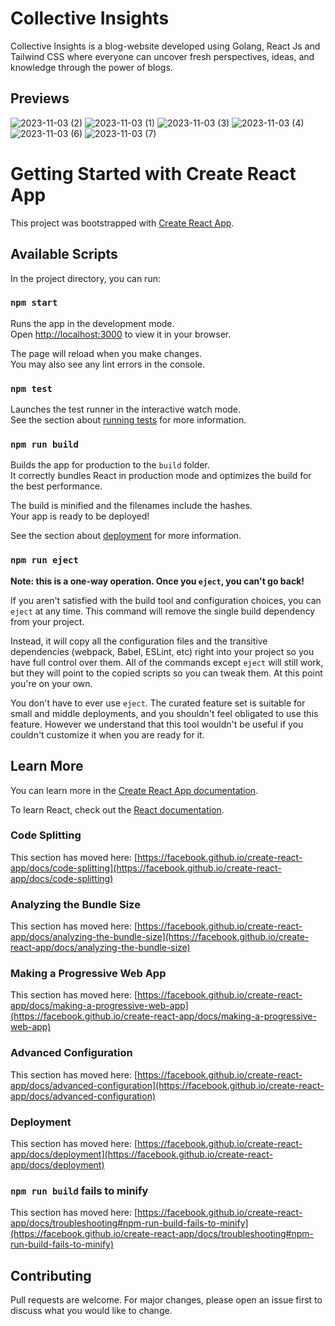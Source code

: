 # Collective Insights

Collective Insights is a blog-website developed using Golang, React Js and Tailwind CSS where everyone can uncover fresh perspectives, ideas, and knowledge through the power of blogs.

## Previews
![2023-11-03 (2)](https://github.com/gautamarora04/Blog-Website/assets/90220800/03280b4a-a7f2-440b-98ab-b960c3ebda5b)
![2023-11-03 (1)](https://github.com/gautamarora04/Blog-Website/assets/90220800/d24a7838-c33d-42fb-a3c1-9702ae8568fc)
![2023-11-03 (3)](https://github.com/gautamarora04/Blog-Website/assets/90220800/fdadb2b8-c3c9-4839-8aaf-960fb13418a7)
![2023-11-03 (4)](https://github.com/gautamarora04/Blog-Website/assets/90220800/c04f3271-4bcd-488d-a352-f9810e843995)
![2023-11-03 (6)](https://github.com/gautamarora04/Blog-Website/assets/90220800/e43923e5-d460-4bf5-8a14-e3b38f8c195a)
![2023-11-03 (7)](https://github.com/gautamarora04/Blog-Website/assets/90220800/6047d397-12d3-4f15-abc1-191d2e717325)


# Getting Started with Create React App

This project was bootstrapped with [Create React App](https://github.com/facebook/create-react-app).

## Available Scripts

In the project directory, you can run:

### `npm start`

Runs the app in the development mode.\
Open [http://localhost:3000](http://localhost:3000) to view it in your browser.

The page will reload when you make changes.\
You may also see any lint errors in the console.

### `npm test`

Launches the test runner in the interactive watch mode.\
See the section about [running tests](https://facebook.github.io/create-react-app/docs/running-tests) for more information.

### `npm run build`

Builds the app for production to the `build` folder.\
It correctly bundles React in production mode and optimizes the build for the best performance.

The build is minified and the filenames include the hashes.\
Your app is ready to be deployed!

See the section about [deployment](https://facebook.github.io/create-react-app/docs/deployment) for more information.

### `npm run eject`

**Note: this is a one-way operation. Once you `eject`, you can't go back!**

If you aren't satisfied with the build tool and configuration choices, you can `eject` at any time. This command will remove the single build dependency from your project.

Instead, it will copy all the configuration files and the transitive dependencies (webpack, Babel, ESLint, etc) right into your project so you have full control over them. All of the commands except `eject` will still work, but they will point to the copied scripts so you can tweak them. At this point you're on your own.

You don't have to ever use `eject`. The curated feature set is suitable for small and middle deployments, and you shouldn't feel obligated to use this feature. However we understand that this tool wouldn't be useful if you couldn't customize it when you are ready for it.

## Learn More

You can learn more in the [Create React App documentation](https://facebook.github.io/create-react-app/docs/getting-started).

To learn React, check out the [React documentation](https://reactjs.org/).

### Code Splitting

This section has moved here: [https://facebook.github.io/create-react-app/docs/code-splitting](https://facebook.github.io/create-react-app/docs/code-splitting)

### Analyzing the Bundle Size

This section has moved here: [https://facebook.github.io/create-react-app/docs/analyzing-the-bundle-size](https://facebook.github.io/create-react-app/docs/analyzing-the-bundle-size)

### Making a Progressive Web App

This section has moved here: [https://facebook.github.io/create-react-app/docs/making-a-progressive-web-app](https://facebook.github.io/create-react-app/docs/making-a-progressive-web-app)

### Advanced Configuration

This section has moved here: [https://facebook.github.io/create-react-app/docs/advanced-configuration](https://facebook.github.io/create-react-app/docs/advanced-configuration)

### Deployment

This section has moved here: [https://facebook.github.io/create-react-app/docs/deployment](https://facebook.github.io/create-react-app/docs/deployment)

### `npm run build` fails to minify

This section has moved here: [https://facebook.github.io/create-react-app/docs/troubleshooting#npm-run-build-fails-to-minify](https://facebook.github.io/create-react-app/docs/troubleshooting#npm-run-build-fails-to-minify)


## Contributing

Pull requests are welcome. For major changes, please open an issue first
to discuss what you would like to change.
